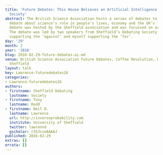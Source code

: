 ```yaml
---
title: 'Future Debates: This House Believes an Artificial Intelligence will Benefit
  Society'
abstract: The British Science Association hosts a series of debates to encourage constructive
  debate about science’s role in people’s lives, economy and the UK’s future. This
  debate was hosted by the Sheffield association and was focussed on artificial intelligence.
  The debate was led by two speakers from Sheffield’s Debating Society with Tony Dodd
  supporting the ’against’ and myself supporting the ’for’.
day: '29'
month: 2
year: '2016'
blog: 2016-02-29-future-debates-ai.md
venue: British Science Association Future Debates, Coffee Revolution, University of
  Sheffield
layout: talk
key: Lawrence-futuredebates16
categories:
- Lawrence-futuredebates16
authors:
- firstname: Sheffield Debating
  lastname: Society
- firstname: Tony
  lastname: Dodd
- firstname: Neil D.
  lastname: Lawrence
  url: http://inverseprobability.com
  institute: University of Sheffield
  twitter: lawrennd
  gscholar: r3SJcvoAAAAJ
published: 2016-02-29
extras: []
errata: []
---
```

